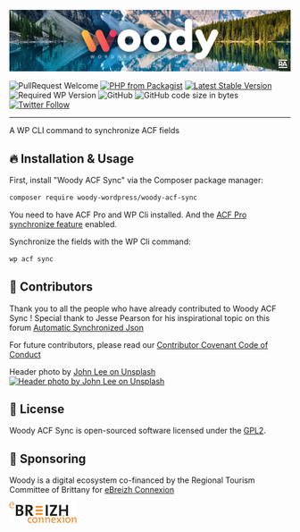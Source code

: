 ![Woody](woody_github_banner.jpg)

![PullRequest Welcome](https://img.shields.io/badge/PR-welcome-brightgreen.svg?style=flat-square)
[![PHP from Packagist](https://img.shields.io/packagist/php-v/woody-wordpress/woody-acf-sync.svg?style=flat-square)](https://php.net/releases/)
[![Latest Stable Version](https://img.shields.io/packagist/v/woody-wordpress/woody-acf-sync.svg?style=flat-square)](https://packagist.org/packages/woody-wordpress/woody-acf-sync)
![Required WP Version](https://img.shields.io/badge/wordpress->=4.8-blue.svg?style=flat-square)
![GitHub](https://img.shields.io/github/license/woody-wordpress/woody-acf-sync.svg?style=flat-square)
![GitHub code size in bytes](https://img.shields.io/github/languages/code-size/woody-wordpress/woody-acf-sync.svg?style=flat-square&color=lightgrey)
[![Twitter Follow](https://img.shields.io/twitter/follow/raccourciagency.svg?label=Twitter&style=social)](https://twitter.com/raccourciagency)

* * *

A WP CLI command to synchronize ACF fields

## :fire: Installation & Usage

First, install "Woody ACF Sync" via the Composer package manager:
```bash
composer require woody-wordpress/woody-acf-sync
```

You need to have ACF Pro and WP Cli installed. And the [ACF Pro synchronize feature](https://www.advancedcustomfields.com/resources/synchronized-json/synchronize) enabled.

Synchronize the fields with the WP Cli command:
```bash
wp acf sync
```

## :metal: Contributors

Thank you to all the people who have already contributed to Woody ACF Sync !
Special thank to Jesse Pearson for his inspirational topic on this forum
[Automatic Synchronized Json](https://support.advancedcustomfields.com/forums/topic/automatic-synchronized-json)

For future contributors, please read our [Contributor Covenant Code of Conduct](CODE_OF_CONDUCT.md)

Header photo by [John Lee on Unsplash](https://unsplash.com/@john_artifexfilms?utm_medium=referral&utm_campaign=photographer-credit&utm_content=creditBadge)<br/>
[![Header photo by John Lee on Unsplash](https://img.shields.io/badge/John%20Lee-black.svg?style=flat-square&logo=unsplash&logoWidth=10)](https://unsplash.com/@john_artifexfilms?utm_medium=referral&utm_campaign=photographer-credit&utm_content=creditBadge)

## :bookmark: License

Woody ACF Sync is open-sourced software licensed under the [GPL2](LICENSE).

## :crown: Sponsoring

Woody is a digital ecosystem co-financed by the Regional Tourism Committee of Brittany for [eBreizh Connexion](http://www.ebreizhconnexion.bzh)

![eBreizh Connexion](logo_ebreizh_connexion.png)
